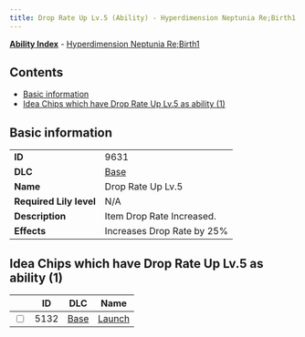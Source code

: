 ```yaml
---
title: Drop Rate Up Lv.5 (Ability) - Hyperdimension Neptunia Re;Birth1
---
```


[**Ability Index**](/neptunia/rb1/ability/index.html) - [Hyperdimension Neptunia Re;Birth1](/neptunia/rb1)

## Contents

- [Basic information](#basic-information)
- [Idea Chips which have Drop Rate Up Lv.5 as ability (1)](#idea-chips-which-have-drop-rate-up-lv5-as-ability-1)

## Basic information

|   |   |
| -- | -- |
| **ID** | 9631 |
| **DLC** | [Base](/neptunia/rb1/dlc/1-base.html) |
| **Name** | Drop Rate Up Lv.5 |
| **Required Lily level** | N/A |
| **Description** | Item Drop Rate Increased. |
| **Effects** | Increases Drop Rate by 25% |


## Idea Chips which have Drop Rate Up Lv.5 as ability (1)

|    | ID | DLC | Name |
| -- | -- | --- | ---- |
| <input type="checkbox" id="rb1-item-1-5132" class="trackbox" /> | 5132 | [Base](/neptunia/rb1/dlc/1-base.html) | [Launch](/neptunia/rb1/item/1-5132-launch.html) |

